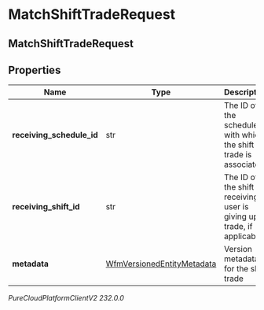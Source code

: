 # MatchShiftTradeRequest

## MatchShiftTradeRequest

## Properties

|Name | Type | Description | Notes|
|------------ | ------------- | ------------- | -------------|
| **receiving_schedule_id** | str | The ID of the schedule with which the shift trade is associated | |
| **receiving_shift_id** | str | The ID of the shift the receiving user is giving up in trade, if applicable | [optional] |
| **metadata** | [WfmVersionedEntityMetadata](WfmVersionedEntityMetadata) | Version metadata for the shift trade | |



_PureCloudPlatformClientV2 232.0.0_
